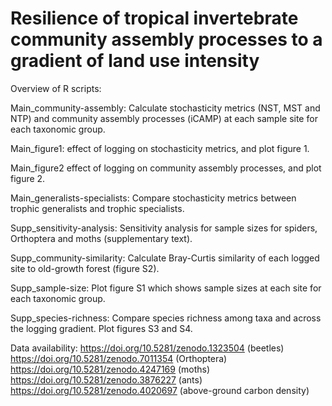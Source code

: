 # Resilience of tropical invertebrate community assembly processes to a gradient of land use intensity

Overview of R scripts:

Main_community-assembly: Calculate stochasticity metrics (NST, MST and NTP) and community assembly processes (iCAMP) at each sample site for each taxonomic group.

Main_figure1: effect of logging on stochasticity metrics, and plot figure 1.

Main_figure2 effect of logging on community assembly processes, and plot figure 2.

Main_generalists-specialists: Compare stochasticity metrics between trophic generalists and trophic specialists.

Supp_sensitivity-analysis: Sensitivity analysis for sample sizes for spiders, Orthoptera and moths (supplementary text).

Supp_community-similarity: Calculate Bray-Curtis similarity of each logged site to old-growth forest (figure S2).

Supp_sample-size: Plot figure S1 which shows sample sizes at each site for each taxonomic group. 

Supp_species-richness: Compare species richness among taxa and across the logging gradient. Plot figures S3 and S4.


Data availability: 
https://doi.org/10.5281/zenodo.1323504 (beetles)
https://doi.org/10.5281/zenodo.7011354 (Orthoptera)
https://doi.org/10.5281/zenodo.4247169 (moths)
https://doi.org/10.5281/zenodo.3876227 (ants)
https://doi.org/10.5281/zenodo.4020697 (above-ground carbon density)
